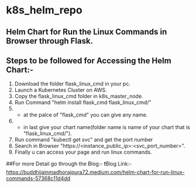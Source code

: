 # k8s_helm_repo

## Helm Chart for Run the Linux Commands in Browser through Flask.

## Steps to be followed for Accessing the Helm Chart:-
1. Download the folder flask_linux_cmd in your pc.
2. Launch a Kubernetes Cluster on AWS.
3. Copy the flask_linux_cmd folder in k8s_master_node.
4. Run Command "helm install flask_cmd flask_linux_cmd/"
5.  - at the palce of "flask_cmd" you can give any name.
6.  - in last give your chart name(folder name is name of your chart that is "flask_linux_cmd/").
7. Run command "kubectl get svc" and get the port number
8. Search in Browser "https://<instance_public_ip>:<svc_port_number>".
9. Finally u can access your page and run linux commands.

##For more Detail go through the Blog:-
❗Blog Link:- https://buddhijainmadhorajpura72.medium.com/helm-chart-for-run-linux-commands-57368c11d4dd

